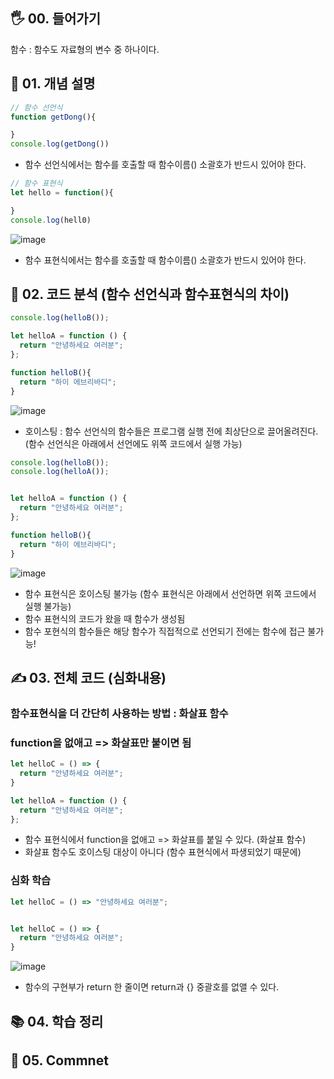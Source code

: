 ## 🖐 00. 들어가기
함수 : 함수도 자료형의 변수 중 하나이다.

## 📌 01. 개념 설명
```js
// 함수 선언식
function getDong(){

}
console.log(getDong())
```
- 함수 선언식에서는 함수를 호출할 때 함수이름() 소괄호가 반드시 있어야 한다.
```js
// 함수 표현식
let hello = function(){

}
console.log(hell0)
```
![image](https://user-images.githubusercontent.com/86208370/177997161-9caab626-7747-4e3d-9aa4-f80f202fcff8.png)

- 함수 표현식에서는 함수를 호출할 때 함수이름() 소괄호가 반드시 있어야 한다.

## 🍳 02. 코드 분석 (함수 선언식과 함수표현식의 차이)
```js
console.log(helloB());

let helloA = function () {
  return "안녕하세요 여러분";
};

function helloB(){
  return "하이 에브리바디";
}

```
![image](https://user-images.githubusercontent.com/86208370/177997596-7e60f4bf-08e8-4214-b022-3958963d0e1d.png)
- 호이스팅 : 함수 선언식의 함수들은 프로그램 실행 전에 최상단으로 끌어올려진다.
  (함수 선언식은 아래에서 선언에도 위쪽 코드에서 실행 가능)

```js
console.log(helloB());
console.log(helloA());


let helloA = function () {
  return "안녕하세요 여러분";
};

function helloB(){
  return "하이 에브리바디";
}
```
![image](https://user-images.githubusercontent.com/86208370/177997951-f69a3aab-746b-490c-a212-815a5fe05631.png)
- 함수 표현식은 호이스팅 불가능
(함수 표현식은 아래에서 선언하면 위쪽 코드에서 실행 불가능)
- 함수 표현식의 코드가 왔을 때 함수가 생성됨
- 함수 포현식의 함수들은 해당 함수가 직접적으로 선언되기 전에는 함수에 접근 불가능! 

## ✍ 03. 전체 코드 (심화내용)
### 함수표현식을 더 간단히 사용하는 방법 : 화살표 함수
### function을 없애고 => 화살표만 붙이면 됨
```js
let helloC = () => {
  return "안녕하세요 여러분";
}

let helloA = function () {
  return "안녕하세요 여러분";
};

```
- 함수 표현식에서 function을 없애고 => 화살표를 붙일 수 있다. (화살표 함수)
- 화살표 함수도 호이스팅 대상이 아니다 (함수 표현식에서 파생되었기 때문에)

### 심화 학습
```js
let helloC = () => "안녕하세요 여러분";


let helloC = () => {
  return "안녕하세요 여러분";
}
```
![image](https://user-images.githubusercontent.com/86208370/178002156-355c6d80-ec58-4a3d-a078-72b738f1755b.png)

- 함수의 구현부가 return 한 줄이면 return과 {} 중괄호를 없앨 수 있다.

## 📚 04. 학습 정리

## 🤔 05. Commnet 
